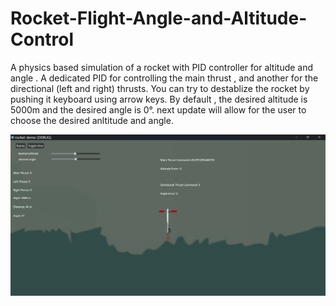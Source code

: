 # Rocket-Flight-Angle-and-Altitude-Control
A physics based simulation of a rocket with PID controller for altitude and angle .
A dedicated PID for controlling the main thrust , and another for the directional (left and right) thrusts.
You can try to destablize the rocket by pushing it keyboard using arrow keys.
By default , the desired altitude is 5000m and the desired angle is 0°.
next update will allow for the user to choose the desired anltitude and angle.





<img src="rocket demo (DEBUG) 1_10_2025 11_03_44 AM.png" alt="Example Image" width="900"/>
